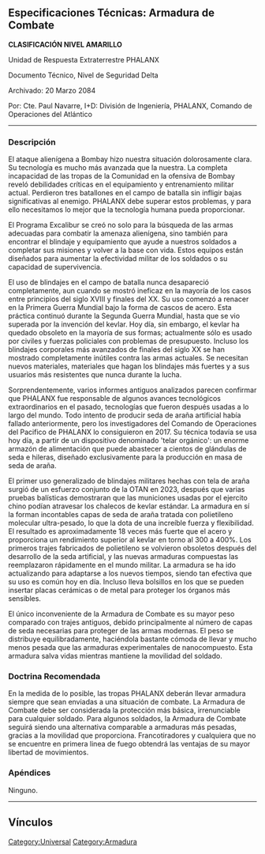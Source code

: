 ## Especificaciones Técnicas: Armadura de Combate

**CLASIFICACIÓN NIVEL AMARILLO**

Unidad de Respuesta Extraterrestre PHALANX

Documento Técnico, Nivel de Seguridad Delta

Archivado: 20 Marzo 2084

Por: Cte. Paul Navarre, I+D: División de Ingeniería, PHALANX, Comando de
Operaciones del Atlántico

------------------------------------------------------------------------

### Descripción

El ataque alienígena a Bombay hizo nuestra situación dolorosamente
clara. Su tecnología es mucho más avanzada que la nuestra. La completa
incapacidad de las tropas de la Comunidad en la ofensiva de Bombay
reveló debilidades críticas en el equipamiento y entrenamiento militar
actual. Perdieron tres batallones en el campo de batalla sin infligir
bajas significativas al enemigo. PHALANX debe superar estos problemas, y
para ello necesitamos lo mejor que la tecnología humana pueda
proporcionar.

El Programa Excalibur se creó no solo para la búsqueda de las armas
adecuadas para combatir la amenaza alienígena, sino también para
encontrar el blindaje y equipamiento que ayude a nuestros soldados a
completar sus misiones y volver a la base con vida. Estos equipos están
diseñados para aumentar la efectividad militar de los soldados o su
capacidad de supervivencia.

El uso de blindajes en el campo de batalla nunca desapareció
completamente, aun cuando se mostró ineficaz en la mayoría de los casos
entre principios del siglo XVIII y finales del XX. Su uso comenzó a
renacer en la Primera Guerra Mundial bajo la forma de cascos de acero.
Esta práctica continuó durante la Segunda Guerra Mundial, hasta que se
vio superada por la invención del kevlar. Hoy día, sin embargo, el
kevlar ha quedado obsoleto en la mayoría de sus formas; actualmente sólo
es usado por civiles y fuerzas policiales con problemas de presupuesto.
Incluso los blindajes corporales más avanzados de finales del siglo XX
se han mostrado completamente inútiles contra las armas actuales. Se
necesitan nuevos materiales, materiales que hagan los blindajes más
fuertes y a sus usuarios más resistentes que nunca durante la lucha.

Sorprendentemente, varios informes antiguos analizados parecen confirmar
que PHALANX fue responsable de algunos avances tecnológicos
extraordinarios en el pasado, tecnologías que fueron después usadas a lo
largo del mundo. Todo intento de producir seda de araña artificial había
fallado anteriormente, pero los investigadores del Comando de
Operaciones del Pacifico de PHALANX lo consiguieron en 2017. Su técnica
todavía se usa hoy día, a partir de un dispositivo denominado 'telar
orgánico': un enorme armazón de alimentación que puede abastecer a
cientos de glándulas de seda e hileras, diseñado exclusivamente para la
producción en masa de seda de araña.

El primer uso generalizado de blindajes militares hechas con tela de
araña surgió de un esfuerzo conjunto de la OTAN en 2023, después que
varias pruebas balísticas demostraran que las municiones usadas por el
ejercito chino podían atravesar los chalecos de kevlar estándar. La
armadura en sí la forman incontables capas de seda de araña tratada con
polietileno molecular ultra-pesado, lo que la dota de una increíble
fuerza y flexibilidad. El resultado es aproximadamente 18 veces más
fuerte que el acero y proporciona un rendimiento superior al kevlar en
torno al 300 a 400%. Los primeros trajes fabricados de polietileno se
volvieron obsoletos después del desarrollo de la seda artificial, y las
nuevas armaduras compuestas las reemplazaron rápidamente en el mundo
militar. La armadura se ha ido actualizando para adaptarse a los nuevos
tiempos, siendo tan efectiva que su uso es común hoy en día. Incluso
lleva bolsillos en los que se pueden insertar placas cerámicas o de
metal para proteger los órganos más sensibles.

El único inconveniente de la Armadura de Combate es su mayor peso
comparado con trajes antiguos, debido principalmente al número de capas
de seda necesarias para proteger de las armas modernas. El peso se
distribuye equilibradamente, haciéndola bastante cómoda de llevar y
mucho menos pesada que las armaduras experimentales de nanocompuesto.
Esta armadura salva vidas mientras mantiene la movilidad del soldado.

### Doctrina Recomendada

En la medida de lo posible, las tropas PHALANX deberán llevar armadura
siempre que sean enviadas a una situación de combate. La Armadura de
Combate debe ser considerada la protección más básica, irrenunciable
para cualquier soldado. Para algunos soldados, la Armadura de Combate
seguirá siendo una alternativa comparable a armaduras más pesadas,
gracias a la movilidad que proporciona. Francotiradores y cualquiera que
no se encuentre en primera linea de fuego obtendrá las ventajas de su
mayor libertad de movimientos.

### Apéndices

Ninguno.

------------------------------------------------------------------------

## Vínculos

[Category:Universal](Category:Universal "wikilink")
[Category:Armadura](Category:Armadura "wikilink")